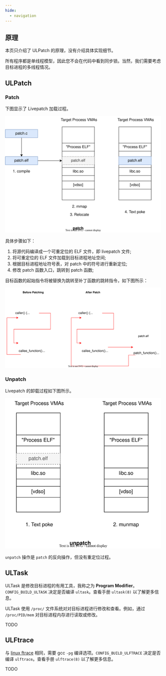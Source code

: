 ```yaml
---
hide:
  - navigation
---
```


## 原理

本页只介绍了 ULPatch 的原理，没有介绍具体实现细节。

所有程序都是单线程模型，因此您不会在代码中看到同步锁。当然，我们需要考虑目标进程的多线程情况。


## ULPatch

### Patch

下图显示了 Livepatch 加载过程。

![ulpatch::patch](images/ulpatch-patch.drawio.svg)

具体步骤如下：

1. 将源代码编译成一个可重定位的 ELF 文件，即 livepatch 文件;
2. 将可重定位的 ELF 文件加载到目标进程地址空间;
3. 根据目标进程地址符号表，对 patch 中的符号进行重新定位;
4. 修改 patch 函数入口，跳转到 patch 函数;

目标函数的起始指令将被替换为跳转至补丁函数的跳转指令，如下图所示：

![ulpatch::callee](images/ulpatch-func-trampoline.drawio.svg)


### Unpatch

Livepatch 的卸载过程如下图所示。

![ulpatch::unpatch](images/ulpatch-unpatch.drawio.svg)

`unpatch` 操作是 `patch` 的反向操作，但没有重定位过程。


## ULTask

ULTask 是修改目标进程的有用工具，我称之为 **Program Modifier**。`CONFIG_BUILD_ULTASK` 决定是否编译 `ultask`。查看手册 `ultask(8)` 以了解更多信息。

ULTask 使用 `/proc/` 文件系统对对目标进程进行修改和查看。例如，通过 `/proc/PID/mem` 对目标进程内存进行读取或修改。

TODO


## ULFtrace

与 [linux ftrace](https://www.kernel.org/doc/html/latest/trace/ftrace.html) 相同，需要 gcc `-pg` 编译选项。`CONFIG_BUILD_ULFTRACE` 决定是否编译 `ulftrace`。查看手册 `ulftrace(8)` 以了解更多信息。

TODO
